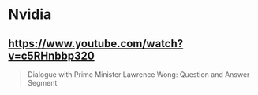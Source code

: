 # Nvidia

## https://www.youtube.com/watch?v=c5RHnbbp320

> Dialogue with Prime Minister Lawrence Wong: Question and Answer Segment 
